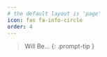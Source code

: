 ```yaml
---
# the default layout is 'page'
icon: fas fa-info-circle
order: 4
---
```


> Will Be...
{: .prompt-tip }
